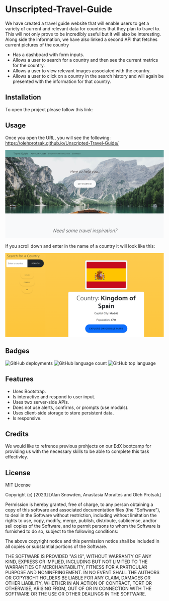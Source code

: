 # Unscripted-Travel-Guide

We have created a travel guide website that will enable users to get a variety of current and relevant data for countries that they plan to travel to. This will not only prove to be incredibly useful but it will also be interesting. Along side the information, we have also linked a second API that fetches current pictures of the country

* Has a dashboard with form inputs.
* Allows a user to search for a country and then see the current metrics for the country.
* Allows a user to view relevant images associated with the country. 
* Allows a user to click on a country in the search history and will again be presented with the information for that country.

## Installation

To open the project please follow this link: 

## Usage 

Once you open the URL, you will see the following: https://olehprotsak.github.io/Unscripted-Travel-Guide/

![This is the first thing you will see after opening the website](assets/images/Website1.png)

If you scroll down and enter in the name of a country it will look like this:

![This is how it will look after you enter in a country name](assets/images/Website.png)


## Badges

![GitHub deployments](https://img.shields.io/github/deployments/OlehProtsak/Unscripted-Travel-Guide/github-pages)
![GitHub language count](https://img.shields.io/github/languages/count/OlehProtsak/Unscripted-Travel-Guide)
![GitHub top language](https://img.shields.io/github/languages/top/OlehProtsak/Unscripted-Travel-Guide)

## Features

* Uses Bootstrap.
* Is interactive and respond to user input.
* Uses  two server-side APIs.
* Does not use alerts, confirms, or prompts (use modals).
* Uses client-side storage to store persistent data.
* Is responsive.

## Credits

We would like to refrence previous prohjects on our EdX bootcamp for providing us with the necessary skills to be able to complete this task effectivley. 

## License

MIT License

Copyright (c) [2023] [Alan Snowden, Anastasia Moraites and Oleh Protsak]

Permission is hereby granted, free of charge, to any person obtaining a copy
of this software and associated documentation files (the "Software"), to deal
in the Software without restriction, including without limitation the rights
to use, copy, modify, merge, publish, distribute, sublicense, and/or sell
copies of the Software, and to permit persons to whom the Software is
furnished to do so, subject to the following conditions:

The above copyright notice and this permission notice shall be included in all
copies or substantial portions of the Software.

THE SOFTWARE IS PROVIDED "AS IS", WITHOUT WARRANTY OF ANY KIND, EXPRESS OR
IMPLIED, INCLUDING BUT NOT LIMITED TO THE WARRANTIES OF MERCHANTABILITY,
FITNESS FOR A PARTICULAR PURPOSE AND NONINFRINGEMENT. IN NO EVENT SHALL THE
AUTHORS OR COPYRIGHT HOLDERS BE LIABLE FOR ANY CLAIM, DAMAGES OR OTHER
LIABILITY, WHETHER IN AN ACTION OF CONTRACT, TORT OR OTHERWISE, ARISING FROM,
OUT OF OR IN CONNECTION WITH THE SOFTWARE OR THE USE OR OTHER DEALINGS IN THE
SOFTWARE.